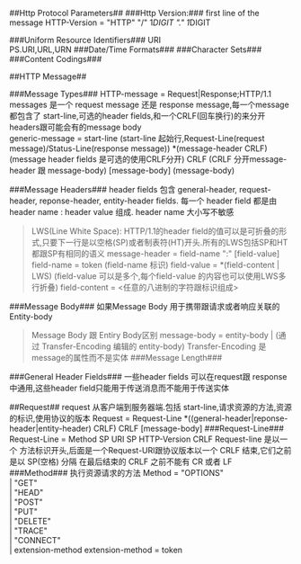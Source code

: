 ##Http Protocol Parameters##
###Http Version:###
first line of the message HTTP-Version = "HTTP" "/" 1*DIGIT "." 1*DIGIT  

###Uniform Resource Identifiers###
URI  
PS.URI,URL,URN
###Date/Time Formats###
###Character Sets###
###Content Codings###

##HTTP Message##

###Message Types###
HTTP-message = Request|Response;HTTP/1.1 messages
是一个 request message 还是 response message,每一个message都包含了 start-line,可选的header fields,和一个CRLF(回车换行)的来分开headers跟可能会有的message body  
generic-message = start-line					(start-line 起始行,Request-Line(request message)/Status-Line(response message))
					*(message-header CRLF)		(message header fields 是可选的使用CRLF分开)
					CRLF						(CRLF 分开message-header 跟 message-body)
					[message-body]				(message-body)
					
###Message Headers###
header fields 包含 general-header, request-header, reponse-header, entity-header fields.
每一个 header field 都是由 header name : header value 组成. header name 大小写不敏感
>LWS(Line White Space): HTTP/1.1的header field的值可以是可折叠的形式,只要下一行是以空格(SP)或者制表符(HT)开头.所有的LWS包括SP和HT都跟SP有相同的语义
message-header = field-name ":" [field-value]	
field-name = token								(field-name 标识)
field-value = *(field-content | LWS)			(field-value 可以是多个,每个field-value 的内容也可以使用LWS多行折叠)
field-content = <任意的八进制的字符跟标识组成>

###Message Body###
如果Message Body 用于携带跟请求或者响应关联的Entity-body
>Message Body 跟 Entiry Body区别
message-body = entity-body | <entity-body encoded as per Transfer-Encoding> (通过 Transfer-Encoding 编辑的 entity-body)
Transfer-Encoding 是message的属性而不是实体
###Message Length###

###General Header Fields###
一些header fields 可以在request跟 response 中通用,这些header field只能用于传送消息而不能用于传送实体

##Request##
request 从客户端到服务器端.包括 start-line,请求资源的方法,资源的标识,使用协议的版本
Request = Request-Line
			*((general-header|reponse-header|entity-header) CRLF)
			CRLF
			[message-body]
###Request-Line###
Request-Line = Method SP URI SP HTTP-Version CRLF 
Request-line 是以一个 方法标识开头,后面是一个Request-URl跟协议版本以一个 CRLF 结束,它们之前是以 SP(空格) 分隔
在最后结束的 CRLF 之前不能有 CR 或者 LF
###Method###
执行资源请求的方法
 Method = "OPTIONS"                
		  | "GET"                  
		  | "HEAD"                 
		  | "POST"                 
		  | "PUT"                  
		  | "DELETE"               
		  | "TRACE"                
		  | "CONNECT"             
		  | extension-method
       extension-method = token
	
